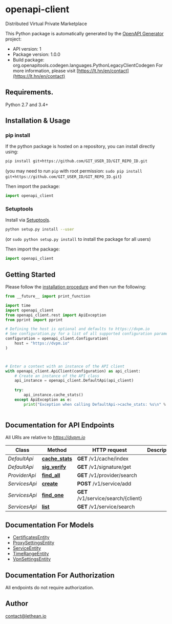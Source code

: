 # openapi-client
Distributed Virtual Private Marketplace

This Python package is automatically generated by the [OpenAPI Generator](https://openapi-generator.tech) project:

- API version: 1
- Package version: 1.0.0
- Build package: org.openapitools.codegen.languages.PythonLegacyClientCodegen
For more information, please visit [https://lt.hn/en/contact](https://lt.hn/en/contact)

## Requirements.

Python 2.7 and 3.4+

## Installation & Usage
### pip install

If the python package is hosted on a repository, you can install directly using:

```sh
pip install git+https://github.com/GIT_USER_ID/GIT_REPO_ID.git
```
(you may need to run `pip` with root permission: `sudo pip install git+https://github.com/GIT_USER_ID/GIT_REPO_ID.git`)

Then import the package:
```python
import openapi_client
```

### Setuptools

Install via [Setuptools](http://pypi.python.org/pypi/setuptools).

```sh
python setup.py install --user
```
(or `sudo python setup.py install` to install the package for all users)

Then import the package:
```python
import openapi_client
```

## Getting Started

Please follow the [installation procedure](#installation--usage) and then run the following:

```python
from __future__ import print_function

import time
import openapi_client
from openapi_client.rest import ApiException
from pprint import pprint

# Defining the host is optional and defaults to https://dvpm.io
# See configuration.py for a list of all supported configuration parameters.
configuration = openapi_client.Configuration(
    host = "https://dvpm.io"
)



# Enter a context with an instance of the API client
with openapi_client.ApiClient(configuration) as api_client:
    # Create an instance of the API class
    api_instance = openapi_client.DefaultApi(api_client)
    
    try:
        api_instance.cache_stats()
    except ApiException as e:
        print("Exception when calling DefaultApi->cache_stats: %s\n" % e)
    
```

## Documentation for API Endpoints

All URIs are relative to *https://dvpm.io*

Class | Method | HTTP request | Description
------------ | ------------- | ------------- | -------------
*DefaultApi* | [**cache_stats**](docs/DefaultApi.md#cache_stats) | **GET** /v1/cache/index | 
*DefaultApi* | [**sig_verify**](docs/DefaultApi.md#sig_verify) | **GET** /v1/signature/get | 
*ProviderApi* | [**find_all**](docs/ProviderApi.md#find_all) | **GET** /v1/provider/search | 
*ServicesApi* | [**create**](docs/ServicesApi.md#create) | **POST** /v1/service/add | 
*ServicesApi* | [**find_one**](docs/ServicesApi.md#find_one) | **GET** /v1/service/search/{client} | 
*ServicesApi* | [**list**](docs/ServicesApi.md#list) | **GET** /v1/service/search | 


## Documentation For Models

 - [CertificatesEntity](docs/CertificatesEntity.md)
 - [ProxySettingsEntity](docs/ProxySettingsEntity.md)
 - [ServiceEntity](docs/ServiceEntity.md)
 - [TimeRangeEntity](docs/TimeRangeEntity.md)
 - [VpnSettingsEntity](docs/VpnSettingsEntity.md)


## Documentation For Authorization

 All endpoints do not require authorization.

## Author

contact@lethean.io


